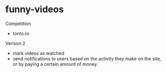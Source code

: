 funny-videos
============

Competition
- tonto.ro

Verison 2
- mark videos as watched
- send notifications to users based on the activity they make on the site, or by paying a certain amount of money.

